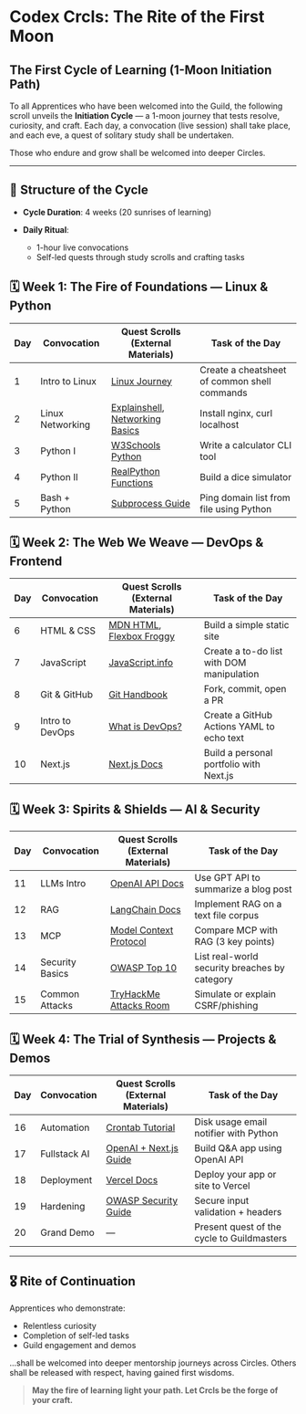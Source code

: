 # Codex Crcls: The Rite of the First Moon

## The First Cycle of Learning (1-Moon Initiation Path)

To all Apprentices who have been welcomed into the Guild, the following scroll unveils the **Initiation Cycle** — a 1-moon journey that tests resolve, curiosity, and craft. Each day, a convocation (live session) shall take place, and each eve, a quest of solitary study shall be undertaken.

Those who endure and grow shall be welcomed into deeper Circles.

---

## 📜 Structure of the Cycle

* **Cycle Duration**: 4 weeks (20 sunrises of learning)
* **Daily Ritual**:

  * 1-hour live convocations
  * Self-led quests through study scrolls and crafting tasks

## 🗓️ Week 1: The Fire of Foundations — Linux & Python

| Day | Convocation      | Quest Scrolls (External Materials)                                                                                                                        | Task of the Day                              |
| --- | ---------------- | --------------------------------------------------------------------------------------------------------------------------------------------------------- | -------------------------------------------- |
| 1   | Intro to Linux   | [Linux Journey](https://linuxjourney.com/)                                                                                                                   | Create a cheatsheet of common shell commands |
| 2   | Linux Networking | [Explainshell](https://explainshell.com/), [Networking Basics](https://www.geeksforgeeks.org/linux-unix/network-configuration-trouble-shooting-commands-linux/) | Install nginx, curl localhost                |
| 3   | Python I         | [W3Schools Python](https://www.w3schools.com/python/)                                                                                                        | Write a calculator CLI tool                  |
| 4   | Python II        | [RealPython Functions](https://realpython.com/defining-your-own-python-function/)                                                                            | Build a dice simulator                       |
| 5   | Bash + Python    | [Subprocess Guide](https://docs.python.org/3/library/subprocess.html)                                                                                        | Ping domain list from file using Python      |

## 🗓️ Week 2: The Web We Weave — DevOps & Frontend

| Day | Convocation     | Quest Scrolls (External Materials)                                                                     | Task of the Day                           |
| --- | --------------- | ------------------------------------------------------------------------------------------------------ | ----------------------------------------- |
| 6   | HTML & CSS      | [MDN HTML](https://developer.mozilla.org/en-US/docs/Web/HTML), [Flexbox Froggy](https://flexboxfroggy.com/)  | Build a simple static site                |
| 7   | JavaScript      | [JavaScript.info](https://javascript.info/)                                                               | Create a to-do list with DOM manipulation |
| 8   | Git & GitHub    | [Git Handbook](https://guides.github.com/introduction/git-handbook/)                                      | Fork, commit, open a PR                   |
| 9   | Intro to DevOps | [What is DevOps?](https://azure.microsoft.com/en-us/resources/cloud-computing-dictionary/what-is-devops/) | Create a GitHub Actions YAML to echo text |
| 10  | Next.js         | [Next.js Docs](https://nextjs.org/learn)                                                                  | Build a personal portfolio with Next.js   |

## 🗓️ Week 3: Spirits & Shields — AI & Security

| Day | Convocation     | Quest Scrolls (External Materials)                                            | Task of the Day                               |
| --- | --------------- | ----------------------------------------------------------------------------- | --------------------------------------------- |
| 11  | LLMs Intro      | [OpenAI API Docs](https://platform.openai.com/docs)                              | Use GPT API to summarize a blog post          |
| 12  | RAG             | [LangChain Docs](https://docs.langchain.com/docs/)                               | Implement RAG on a text file corpus           |
| 13  | MCP             | [Model Context Protocol](https://github.com/context-labs/model-context-protocol) | Compare MCP with RAG (3 key points)           |
| 14  | Security Basics | [OWASP Top 10](https://owasp.org/www-project-top-ten/)                           | List real-world security breaches by category |
| 15  | Common Attacks  | [TryHackMe Attacks Room](https://tryhackme.com/room/commonattacks)               | Simulate or explain CSRF/phishing             |

## 🗓️ Week 4: The Trial of Synthesis — Projects & Demos

| Day | Convocation  | Quest Scrolls (External Materials)                                                                       | Task of the Day                            |
| --- | ------------ | -------------------------------------------------------------------------------------------------------- | ------------------------------------------ |
| 16  | Automation   | [Crontab Tutorial](https://www.geeksforgeeks.org/crontab-in-linux-with-examples/)                           | Disk usage email notifier with Python      |
| 17  | Fullstack AI | [OpenAI + Next.js Guide](https://vercel.com/guides/building-an-ai-chatbot-with-openai-and-vercel-functions) | Build Q\&A app using OpenAI API            |
| 18  | Deployment   | [Vercel Docs](https://vercel.com/docs)                                                                      | Deploy your app or site to Vercel          |
| 19  | Hardening    | [OWASP Security Guide](https://owasp.org/www-project-secure-coding-practices-quick-reference-guide/)        | Secure input validation + headers          |
| 20  | Grand Demo   | —                                                                                                       | Present quest of the cycle to Guildmasters |

---

## 🎖️ Rite of Continuation

Apprentices who demonstrate:

* Relentless curiosity
* Completion of self-led tasks
* Guild engagement and demos

...shall be welcomed into deeper mentorship journeys across Circles. Others shall be released with respect, having gained first wisdoms.

> **May the fire of learning light your path. Let Crcls be the forge of your craft.**
>
